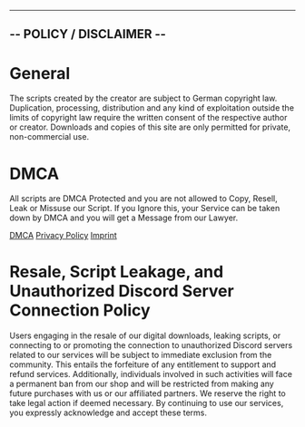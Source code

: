 -----------------------------------------------
--           POLICY / DISCLAIMER             --
-----------------------------------------------

# General
The scripts created by the creator are subject to German copyright law. Duplication, processing, distribution and any kind of exploitation outside the limits of copyright law require the written consent of the respective author or creator. Downloads and copies of this site are only permitted for private, non-commercial use.

# DMCA
All scripts are DMCA Protected and you are not allowed to Copy, Resell, Leak or Missuse our Script.
If you Ignore this, your Service can be taken down by DMCA and you will get a Message from our Lawyer.

[DMCA](https://www.dmca.com/r/z9ge964)
[Privacy Policy](https://mfpscripts.com/privacy-policy/)
[Imprint](https://mfpscripts.com/imprint/)

# Resale, Script Leakage, and Unauthorized Discord Server Connection Policy
Users engaging in the resale of our digital downloads, leaking scripts, or connecting to or promoting the connection to unauthorized Discord servers related to our services will be subject to immediate exclusion from the community. This entails the forfeiture of any entitlement to support and refund services. Additionally, individuals involved in such activities will face a permanent ban from our shop and will be restricted from making any future purchases with us or our affiliated partners. We reserve the right to take legal action if deemed necessary. By continuing to use our services, you expressly acknowledge and accept these terms.